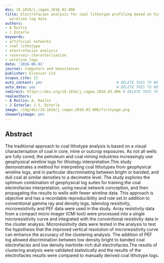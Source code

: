 ```yaml
---
doi: 10.1016/j.cageo.2016.03.006
title: Electrofacies analysis for coal lithotype profiling based on high-resolution
  wireline log data
authors:
- A Roslin
- J Esterle
keywords:
- artificial networks
- coal lithotype
- electrofacies analysis
- reservoir characterisation
- wireline logs
date: '2016-06-01'
journal: Computers and Geosciences
publisher: Elsevier Ltd
scopus_cite: 12
auto_content: yes                                  # DELETE THIS TO NOT AUTO GENERATE CONTENT
auto_data: yes                                     # DELETE THIS TO NOT AUTO GENERATE METADATA
redirect: https://doi.org/10.1016/j.cageo.2016.03.006 # DELETE THIS TO NOT REDIRECT
realauthors:
- A Roslin: A. Roslin
- J Esterle: J.S. Esterle
image: /img/doi/10.1016/j.cageo.2016.03.006/firstpage.png
showonlyimage: yes
---
```



## Abstract
The traditional approach to coal lithotype analysis is based on a visual characterisation of coal in core, mine or outcrop exposures. As not all wells are fully cored, the petroleum and coal mining industries increasingly use geophysical wireline logs for lithology interpretation.This study demonstrates a method for interpreting coal lithotypes from geophysical wireline logs, and in particular discriminating between bright or banded, and dull coal at similar densities to a decimetre level. The study explores the optimum combination of geophysical log suites for training the coal electrofacies interpretation, using neural network conception, and then propagating the results to wells with fewer wireline data. This approach is objective and has a recordable reproducibility and rule set.In addition to conventional gamma ray and density logs, laterolog resistivity, microresistivity and PEF data were used in the study. Array resistivity data from a compact micro imager (CMI tool) were processed into a single microresistivity curve and integrated with the conventional resistivity data in the cluster analysis. Microresistivity data were tested in the analysis to test the hypothesis that the improved vertical resolution of microresistivity curve can enhance the accuracy of the clustering analysis. The addition of PEF log allowed discrimination between low density bright to banded coal electrofacies and low density inertinite-rich dull electrofacies.The results of clustering analysis were validated statistically and the results of the electrofacies results were compared to manually derived coal lithotype logs.
